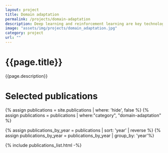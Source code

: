 ```yaml
---
layout: project
title: Domain adaptation
permalink: /projects/domain-adaptation
description: Deep learning and reinforcement learning are key technologies for autonomous driving. One of the challenges they face is to adapt to conditions which differ from those met during training. To improve systems’ performance in such situations, we explore so-called “domain adaptation” techniques, as in <a href='../publications/advent/'>AdvEnt</a> at CVPR’19 and <a href='../publications/dada/'>DADA</a> its extension at ICCV’19. We propose new solutions to more practical DA scenarios in <a href='../publications/mtaf/'>MTAF</a> (ICCV'21) to handle multiple target domains and in <a href='../publications/buda/'>BUDA</a> (CVIU'21) to handle new target classes. In <a href='../publications/xmuda/'>xMUDA</a> (CVPR'20), we introduce a new framework to tackle the challenging adaptation problem on both 2D image and 3D point-cloud spaces.
image: "assets/img/projects/domain_adaptation.jpg"
category: project
url: ""
---
```




<h1>{{page.title}}</h1>
<p>{{page.description}}</p>


<h1>Selected publications</h1>

{% assign publications = site.publications | where: 'hide', false %}
{% assign publications = publications | where:"category", "domain-adaptation" %}

<!-- {% assign publications_by_year = publications | group_by: 'year' | sort: 'year' |  reverse %} -->
{% assign publications_by_year = publications |  sort: 'year' |  reverse %}
{% assign publications_by_year = publications_by_year | group_by: 'year'%}

{% include publications_list.html -%}